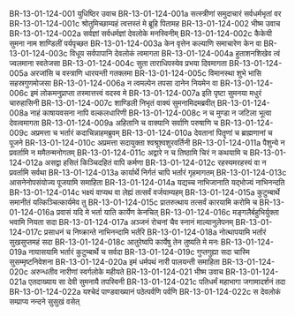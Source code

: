 BR-13-01-124-001	युधिष्ठिर उवाच
BR-13-01-124-001a	सत्स्त्रीणां समुदाचारं सर्वधर्मभृतां वर
BR-13-01-124-001c	श्रोतुमिच्छाम्यहं त्वत्तस्तं मे ब्रूहि पितामह
BR-13-01-124-002	भीष्म उवाच
BR-13-01-124-002a	सर्वज्ञां सर्वधर्मज्ञां देवलोके मनस्विनीम्
BR-13-01-124-002c	कैकेयी सुमना नाम शाण्डिलीं पर्यपृच्छत
BR-13-01-124-003a	केन वृत्तेन कल्याणि समाचारेण केन वा
BR-13-01-124-003c	विधूय सर्वपापानि देवलोकं त्वमागता
BR-13-01-124-004a	हुताशनशिखेव त्वं ज्वलमाना स्वतेजसा
BR-13-01-124-004c	सुता ताराधिपस्येव प्रभया दिवमागता
BR-13-01-124-005a	अरजांसि च वस्त्राणि धारयन्ती गतक्लमा
BR-13-01-124-005c	विमानस्था शुभे भासि सहस्रगुणमोजसा
BR-13-01-124-006a	न त्वमल्पेन तपसा दानेन नियमेन वा
BR-13-01-124-006c	इमं लोकमनुप्राप्ता तस्मात्तत्त्वं वदस्व मे
BR-13-01-124-007a	इति पृष्टा सुमनया मधुरं चारुहासिनी
BR-13-01-124-007c	शाण्डिली निभृतं वाक्यं सुमनामिदमब्रवीत्
BR-13-01-124-008a	नाहं काषायवसना नापि वल्कलधारिणी
BR-13-01-124-008c	न च मुण्डा न जटिला भूत्वा देवत्वमागता
BR-13-01-124-009a	अहितानि च वाक्यानि सर्वाणि परुषाणि च
BR-13-01-124-009c	अप्रमत्ता च भर्तारं कदाचिन्नाहमब्रुवम्
BR-13-01-124-010a	देवतानां पितॄणां च ब्राह्मणानां च पूजने
BR-13-01-124-010c	अप्रमत्ता सदायुक्ता श्वश्रूश्वशुरवर्तिनी
BR-13-01-124-011a	पैशुन्ये न प्रवर्तामि न ममैतन्मनोगतम्
BR-13-01-124-011c	अद्वारे न च तिष्ठामि चिरं न कथयामि च
BR-13-01-124-012a	असद्वा हसितं किञ्चिदहितं वापि कर्मणा
BR-13-01-124-012c	रहस्यमरहस्यं वा न प्रवर्तामि सर्वथा
BR-13-01-124-013a	कार्यार्थे निर्गतं चापि भर्तारं गृहमागतम्
BR-13-01-124-013c	आसनेनोपसंयोज्य पूजयामि समाहिता
BR-13-01-124-014a	यद्यच्च नाभिजानाति यद्भोज्यं नाभिनन्दति
BR-13-01-124-014c	भक्ष्यं वाप्यथ वा लेह्यं तत्सर्वं वर्जयाम्यहम्
BR-13-01-124-015a	कुटुम्बार्थे समानीतं यत्किञ्चित्कार्यमेव तु
BR-13-01-124-015c	प्रातरुत्थाय तत्सर्वं कारयामि करोमि च
BR-13-01-124-016a	प्रवासं यदि मे भर्ता याति कार्येण केनचित्
BR-13-01-124-016c	मङ्गलैर्बहुभिर्युक्ता भवामि नियता सदा
BR-13-01-124-017a	अञ्जनं रोचनां चैव स्नानं माल्यानुलेपनम्
BR-13-01-124-017c	प्रसाधनं च निष्क्रान्ते नाभिनन्दामि भर्तरि
BR-13-01-124-018a	नोत्थापयामि भर्तारं सुखसुप्तमहं सदा
BR-13-01-124-018c	आतुरेष्वपि कार्येषु तेन तुष्यति मे मनः
BR-13-01-124-019a	नायासयामि भर्तारं कुटुम्बार्थे च सर्वदा
BR-13-01-124-019c	गुप्तगुह्या सदा चास्मि सुसम्मृष्टनिवेशना
BR-13-01-124-020a	इमं धर्मपथं नारी पालयन्ती समाहिता
BR-13-01-124-020c	अरुन्धतीव नारीणां स्वर्गलोके महीयते
BR-13-01-124-021	भीष्म उवाच
BR-13-01-124-021a	एतदाख्याय सा देवी सुमनायै तपस्विनी
BR-13-01-124-021c	पतिधर्मं महाभागा जगामादर्शनं तदा
BR-13-01-124-022a	यश्चेदं पाण्डवाख्यानं पठेत्पर्वणि पर्वणि
BR-13-01-124-022c	स देवलोकं सम्प्राप्य नन्दने सुसुखं वसेत्
